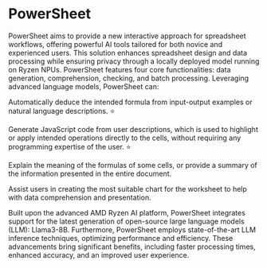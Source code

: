 # PowerSheet
PowerSheet aims to provide a new interactive approach for spreadsheet workflows, offering powerful AI tools tailored for both novice and experienced users. This solution enhances spreadsheet design and data processing while ensuring privacy through a locally deployed model running on Ryzen NPUs. PowerSheet features four core functionalities: data generation, comprehension, checking, and batch processing. Leveraging advanced language models, PowerSheet can:

Automatically deduce the intended formula from input-output examples or natural language descriptions. ⭐

Generate JavaScript code from user descriptions, which is used to highlight or apply intended operations directly to the cells, without requiring any programming expertise of the user. ⭐

Explain the meaning of the formulas of some cells, or provide a summary of the information presented in the entire document.

Assist users in creating the most suitable chart for the worksheet to help with data comprehension and presentation.

Built upon the advanced AMD Ryzen AI platform, PowerSheet integrates support for the latest generation of open-source large language models (LLM): Llama3-8B. Furthermore, PowerSheet employs state-of-the-art LLM inference techniques, optimizing performance and efficiency. These advancements bring significant benefits, including faster processing times, enhanced accuracy, and an improved user experience.
